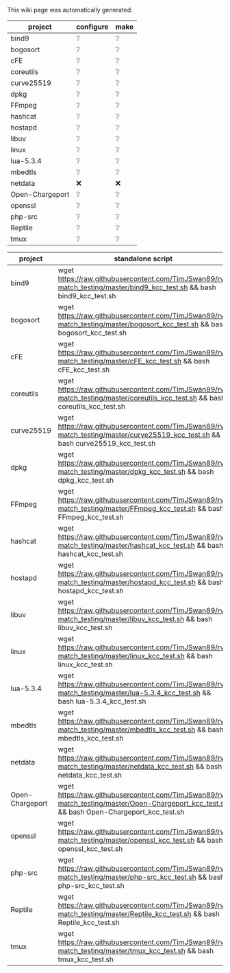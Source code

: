 This wiki page was automatically generated.  
  
| project | configure | make |  
| --- | --- | --- |  
| bind9 | :grey_question: | :grey_question: |
| bogosort | :grey_question: | :grey_question: |
| cFE | :grey_question: | :grey_question: |
| coreutils | :grey_question: | :grey_question: |
| curve25519 | :grey_question: | :grey_question: |
| dpkg | :grey_question: | :grey_question: |
| FFmpeg | :grey_question: | :grey_question: |
| hashcat | :grey_question: | :grey_question: |
| hostapd | :grey_question: | :grey_question: |
| libuv | :grey_question: | :grey_question: |
| linux | :grey_question: | :grey_question: |
| lua-5.3.4 | :grey_question: | :grey_question: |
| mbedtls | :grey_question: | :grey_question: |
| netdata | :x: | :x: |
| Open-Chargeport | :grey_question: | :grey_question: |
| openssl | :grey_question: | :grey_question: |
| php-src | :grey_question: | :grey_question: |
| Reptile | :grey_question: | :grey_question: |
| tmux | :grey_question: | :grey_question: |
  
| project | standalone script |  
| --- | --- |  
| bind9 | wget https://raw.githubusercontent.com/TimJSwan89/rv-match_testing/master/bind9_kcc_test.sh && bash bind9_kcc_test.sh |
| bogosort | wget https://raw.githubusercontent.com/TimJSwan89/rv-match_testing/master/bogosort_kcc_test.sh && bash bogosort_kcc_test.sh |
| cFE | wget https://raw.githubusercontent.com/TimJSwan89/rv-match_testing/master/cFE_kcc_test.sh && bash cFE_kcc_test.sh |
| coreutils | wget https://raw.githubusercontent.com/TimJSwan89/rv-match_testing/master/coreutils_kcc_test.sh && bash coreutils_kcc_test.sh |
| curve25519 | wget https://raw.githubusercontent.com/TimJSwan89/rv-match_testing/master/curve25519_kcc_test.sh && bash curve25519_kcc_test.sh |
| dpkg | wget https://raw.githubusercontent.com/TimJSwan89/rv-match_testing/master/dpkg_kcc_test.sh && bash dpkg_kcc_test.sh |
| FFmpeg | wget https://raw.githubusercontent.com/TimJSwan89/rv-match_testing/master/FFmpeg_kcc_test.sh && bash FFmpeg_kcc_test.sh |
| hashcat | wget https://raw.githubusercontent.com/TimJSwan89/rv-match_testing/master/hashcat_kcc_test.sh && bash hashcat_kcc_test.sh |
| hostapd | wget https://raw.githubusercontent.com/TimJSwan89/rv-match_testing/master/hostapd_kcc_test.sh && bash hostapd_kcc_test.sh |
| libuv | wget https://raw.githubusercontent.com/TimJSwan89/rv-match_testing/master/libuv_kcc_test.sh && bash libuv_kcc_test.sh |
| linux | wget https://raw.githubusercontent.com/TimJSwan89/rv-match_testing/master/linux_kcc_test.sh && bash linux_kcc_test.sh |
| lua-5.3.4 | wget https://raw.githubusercontent.com/TimJSwan89/rv-match_testing/master/lua-5.3.4_kcc_test.sh && bash lua-5.3.4_kcc_test.sh |
| mbedtls | wget https://raw.githubusercontent.com/TimJSwan89/rv-match_testing/master/mbedtls_kcc_test.sh && bash mbedtls_kcc_test.sh |
| netdata | wget https://raw.githubusercontent.com/TimJSwan89/rv-match_testing/master/netdata_kcc_test.sh && bash netdata_kcc_test.sh |
| Open-Chargeport | wget https://raw.githubusercontent.com/TimJSwan89/rv-match_testing/master/Open-Chargeport_kcc_test.sh && bash Open-Chargeport_kcc_test.sh |
| openssl | wget https://raw.githubusercontent.com/TimJSwan89/rv-match_testing/master/openssl_kcc_test.sh && bash openssl_kcc_test.sh |
| php-src | wget https://raw.githubusercontent.com/TimJSwan89/rv-match_testing/master/php-src_kcc_test.sh && bash php-src_kcc_test.sh |
| Reptile | wget https://raw.githubusercontent.com/TimJSwan89/rv-match_testing/master/Reptile_kcc_test.sh && bash Reptile_kcc_test.sh |
| tmux | wget https://raw.githubusercontent.com/TimJSwan89/rv-match_testing/master/tmux_kcc_test.sh && bash tmux_kcc_test.sh |
